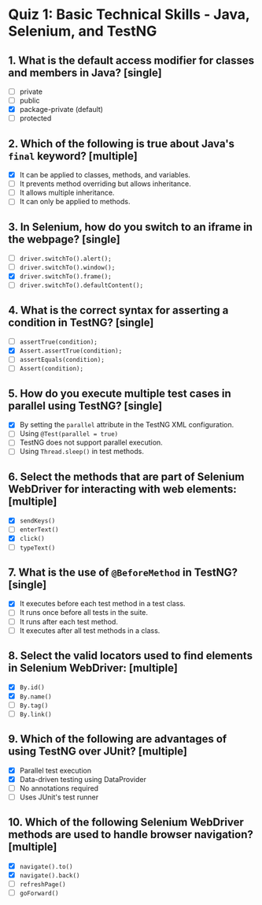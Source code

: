 # Quiz 1: Basic Technical Skills - Java, Selenium, and TestNG

## 1. What is the default access modifier for classes and members in Java? [single]

- [ ] private
- [ ] public
- [x] package-private (default)
- [ ] protected

## 2. Which of the following is true about Java's `final` keyword? [multiple]

- [x] It can be applied to classes, methods, and variables.
- [ ] It prevents method overriding but allows inheritance.
- [ ] It allows multiple inheritance.
- [ ] It can only be applied to methods.

## 3. In Selenium, how do you switch to an iframe in the webpage? [single]

- [ ] `driver.switchTo().alert();`
- [ ] `driver.switchTo().window();`
- [x] `driver.switchTo().frame();`
- [ ] `driver.switchTo().defaultContent();`

## 4. What is the correct syntax for asserting a condition in TestNG? [single]

- [ ] `assertTrue(condition);`
- [x] `Assert.assertTrue(condition);`
- [ ] `assertEquals(condition);`
- [ ] `Assert(condition);`

## 5. How do you execute multiple test cases in parallel using TestNG? [single]

- [x] By setting the `parallel` attribute in the TestNG XML configuration.
- [ ] Using `@Test(parallel = true)`
- [ ] TestNG does not support parallel execution.
- [ ] Using `Thread.sleep()` in test methods.

## 6. Select the methods that are part of Selenium WebDriver for interacting with web elements: [multiple]

- [x] `sendKeys()`
- [ ] `enterText()`
- [x] `click()`
- [ ] `typeText()`

## 7. What is the use of `@BeforeMethod` in TestNG? [single]

- [x] It executes before each test method in a test class.
- [ ] It runs once before all tests in the suite.
- [ ] It runs after each test method.
- [ ] It executes after all test methods in a class.

## 8. Select the valid locators used to find elements in Selenium WebDriver: [multiple]

- [x] `By.id()`
- [x] `By.name()`
- [ ] `By.tag()`
- [ ] `By.link()`

## 9. Which of the following are advantages of using TestNG over JUnit? [multiple]

- [x] Parallel test execution
- [x] Data-driven testing using DataProvider
- [ ] No annotations required
- [ ] Uses JUnit's test runner

## 10. Which of the following Selenium WebDriver methods are used to handle browser navigation? [multiple]

- [x] `navigate().to()`
- [x] `navigate().back()`
- [ ] `refreshPage()`
- [ ] `goForward()`
